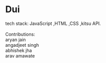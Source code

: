 # Dui

tech stack: JavaScript ,HTML ,CSS ,kitsu API.<br />
<br />
Contributions: <br />
aryan jain <br />
angadjeet singh <br />
abhishek jha <br />
arav amawate <br />
